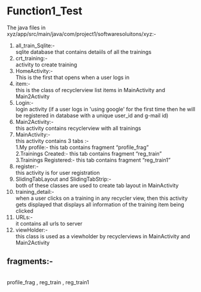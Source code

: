 # Function1_Test

The java files in xyz/app/src/main/java/com/project1/softwaresoluitons/xyz:-
1. all_train_Sqlite:-
<br>sqlite database that contains detaiils of all the trainings 
2. crt_training:-
<br>activity to create training
3. HomeActivity:-
<br>This is the first that opens when a user logs in
4. item:-
<br>this is the class of  recyclerview list items in MainActivity and Main2Activity
5. Login:-
<br>login activity
(if a user logs in 'using google' for the first time then he will be registered in database with a unique user_id and  g-mail id)   
6. Main2Activity:-
<br>this activity contains recyclerview with all trainings
7. MainActivity:-
<br>this activity contains 3 tabs :-
  <br> 1.My profile:- this tab contains fragment  “profile_frag”
  <br> 2.Trainings Created:- this tab contains fragment “reg_train”
  <br> 3.Trainings Registered:- this tab contains fragment “reg_train1”
8. register:-
<br>this activity is for user registration
9. SlidingTabLayout and SlidingTabStrip:-
<br>both of these classes are used  to create tab layout in MainActivity 
10. training_detail:-
<br>when a user clicks on a training in any recycler view, then this activity gets displayed
that displays all information of the training item being clicked
11. URLs:-
<br>it contains all urls to server
12. viewHolder:-
<br>this class is used as a viewholder by recyclerviews in MainActivity and Main2Activity
## fragments:-
<br>profile_frag , reg_train , reg_train1 
